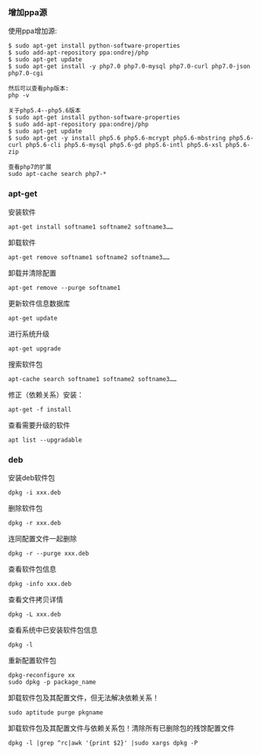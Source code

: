 ### 增加ppa源
使用ppa增加源:
~~~
$ sudo apt-get install python-software-properties
$ sudo add-apt-repository ppa:ondrej/php
$ sudo apt-get update
$ sudo apt-get install -y php7.0 php7.0-mysql php7.0-curl php7.0-json php7.0-cgi

然后可以查看php版本:
php -v

关于php5.4--php5.6版本
$ sudo apt-get install python-software-properties
$ sudo add-apt-repository ppa:ondrej/php
$ sudo apt-get update
$ sudo apt-get -y install php5.6 php5.6-mcrypt php5.6-mbstring php5.6-curl php5.6-cli php5.6-mysql php5.6-gd php5.6-intl php5.6-xsl php5.6-zip

查看php7的扩展
sudo apt-cache search php7-* 
~~~

### apt-get 
安装软件
~~~
apt-get install softname1 softname2 softname3……
~~~
卸载软件
~~~
apt-get remove softname1 softname2 softname3……
~~~
卸载并清除配置 
~~~
apt-get remove --purge softname1
~~~
更新软件信息数据库 
~~~
apt-get update
~~~
进行系统升级 
~~~
apt-get upgrade
~~~
搜索软件包 
~~~
apt-cache search softname1 softname2 softname3……
~~~
修正（依赖关系）安装：
~~~
apt-get -f install
~~~
查看需要升级的软件
~~~
apt list --upgradable
~~~

### deb
安装deb软件包 
~~~
dpkg -i xxx.deb
~~~
删除软件包 
~~~
dpkg -r xxx.deb
~~~
连同配置文件一起删除 
~~~
dpkg -r --purge xxx.deb
~~~
查看软件包信息 
~~~
dpkg -info xxx.deb
~~~
查看文件拷贝详情 
~~~
dpkg -L xxx.deb
~~~
查看系统中已安装软件包信息 
~~~
dpkg -l
~~~
重新配置软件包 
~~~
dpkg-reconfigure xx
sudo dpkg -p package_name
~~~
卸载软件包及其配置文件，但无法解决依赖关系！
~~~
sudo aptitude purge pkgname
~~~
卸载软件包及其配置文件与依赖关系包！清除所有已删除包的残馀配置文件 
~~~
dpkg -l |grep ^rc|awk '{print $2}' |sudo xargs dpkg -P 
~~~